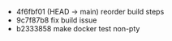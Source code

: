 - 4f6fbf01 (HEAD -> main) reorder build steps
- 9c7f87b8 fix build issue
- b2333858 make docker test non-pty
